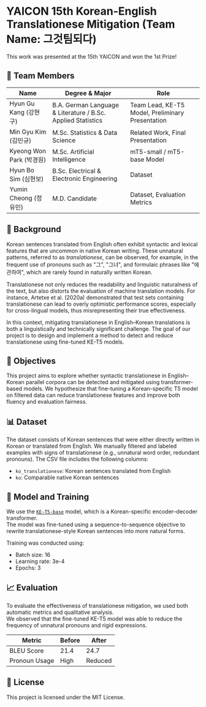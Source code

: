 # YAICON 15th Korean-English Translationese Mitigation (Team Name: 그것팀되다)
This work was presented at the 15th YAICON and won the 1st Prize!

## 👥 Team Members

| Name                | Degree & Major                                   | Role                                         |
|---------------------|--------------------------------------------------|----------------------------------------------|
| Hyun Gu Kang (강현구)     | B.A. German Language & Literature / B.Sc. Applied Statistics | Team Lead, KE-T5 Model, Preliminary Presentation |
| Min Gyu Kim (김민규)       | M.Sc. Statistics & Data Science             | Related Work, Final Presentation             |
| Kyeong Won Park (박경원)   | M.Sc. Artificial Intelligence               | mT5-small / mT5-base Model                |
| Hyun Bo Sim (심현보)       | B.Sc. Electrical & Electronic Engineering   | Dataset                 |
| Yumin Cheong (정유민)      | M.D. Candidate                              | Dataset, Evaluation Metrics                  |

## 📌 Background

Korean sentences translated from English often exhibit syntactic and lexical features that are uncommon in native Korean writing. These unnatural patterns, referred to as *translationese*, can be observed, for example, in the frequent use of pronouns such as "그", "그녀", and formulaic phrases like "에 관하여", which are rarely found in naturally written Korean.

Translationese not only reduces the readability and linguistic naturalness of the text, but also distorts the evaluation of machine translation models. For instance, Artetxe et al. (2020a) demonstrated that test sets containing translationese can lead to overly optimistic performance scores, especially for cross-lingual models, thus misrepresenting their true effectiveness.

In this context, mitigating translationese in English–Korean translations is both a linguistically and technically significant challenge. The goal of our project is to design and implement a method to detect and reduce translationese using fine-tuned KE-T5 models.

## 🎯 Objectives

This project aims to explore whether syntactic translationese in English–Korean parallel corpora can be detected and mitigated using transformer-based models. We hypothesize that fine-tuning a Korean-specific T5 model on filtered data can reduce translationese features and improve both fluency and evaluation fairness.


## 📊 Dataset

The dataset consists of Korean sentences that were either directly written in Korean or translated from English. We manually filtered and labeled examples with signs of translationese (e.g., unnatural word order, redundant pronouns). The CSV file includes the following columns:

- `ko_translationese`: Korean sentences translated from English
- `ko`: Comparable native Korean sentences


## 🧠 Model and Training

We use the [`KE-T5-base`](https://huggingface.co/KETI-AIR/ke-t5-base) model, which is a Korean-specific encoder–decoder transformer.  
The model was fine-tuned using a sequence-to-sequence objective to rewrite translationese-style Korean sentences into more natural forms.

Training was conducted using:
- Batch size: 16
- Learning rate: 3e-4
- Epochs: 3


## 📈 Evaluation

To evaluate the effectiveness of translationese mitigation, we used both automatic metrics and qualitative analysis.  
We observed that the fine-tuned KE-T5 model was able to reduce the frequency of unnatural pronouns and rigid expressions.

| Metric        | Before | After |
|---------------|--------|-------|
| BLEU Score    | 21.4   | 24.7  |
| Pronoun Usage | High   | Reduced |


## 📄 License

This project is licensed under the MIT License.
